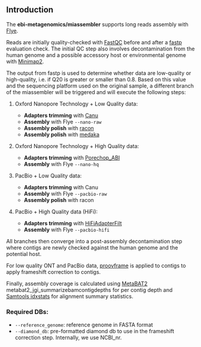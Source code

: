 ## Introduction

The **ebi-metagenomics/miassembler** supports long reads assembly with [Flye](https://github.com/mikolmogorov/Flye). 

Reads are initially quality-checked with [FastQC](https://www.bioinformatics.babraham.ac.uk/projects/fastqc/) before and after a [fastp](https://github.com/OpenGene/fastp) evaluation check. The initial QC step also involves decontamination from the human genome and a possible accessory host or environmental genome with [Minimap2](https://github.com/lh3/minimap2). 

The output from fastp is used to determine whether data are low-quality or high-quality, i.e. if Q20 is greater or smaller than 0.8. Based on this value and the sequencing platform used on the original sample, a different branch of the miassembler will be triggered and will execute the following steps:

1. Oxford Nanopore Technology + Low Quality data: 
    - **Adapters trimming** with [Canu](https://canu.readthedocs.io/en/latest/)
    - **Assembly** with Flye `--nano-raw`
    - **Assembly polish** with [racon](https://github.com/isovic/racon)
    - **Assembly polish** with [medaka](https://github.com/nanoporetech/medaka)

2. Oxford Nanopore Technology + High Quality data: 

    -  **Adapters trimming** with [Porechop_ABI](https://github.com/bonsai-team/Porechop_ABI)
    - **Assembly** with Flye `--nano-hq`

3. PacBio + Low Quality data: 

    -  **Adapters trimming** with Canu
    - **Assembly** with Flye `--pacbio-raw`
    - **Assembly polish** with racon

4. PacBio + High Quality data (HiFi): 

    -  **Adapters trimming** with [HiFiAdapterFilt](https://github.com/sheinasim-USDA/HiFiAdapterFilt)
    - **Assembly** with Flye `--pacbio-hifi`

All branches then converge into a post-assembly decontamination step where contigs are newly checked against the human genome and the potential host. 

For low quality ONT and PacBio data, [proovframe](https://github.com/thackl/proovframe) is applied to contigs to apply frameshift correction to contigs. 

Finally, assembly coverage is calculated using [MetaBAT2](https://bitbucket.org/berkeleylab/metabat/src/master/) metabat2_jgi_summarizebamcontigdepths for per contig depth and [Samtools idxstats](http://www.htslib.org/doc/samtools-idxstats.html) for alignment summary statistics.


### Required DBs:

- `--reference_genome`: reference genome in FASTA format
- `--diamond_db`: pre-formatted diamond db to use in the frameshift correction step. Internally, we use NCBI_nr. 